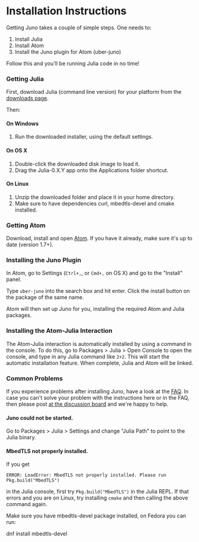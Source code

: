 # Installation Instructions

Getting Juno takes a couple of simple steps. One needs to:

1. Install Julia
2. Install Atom
3. Install the Juno plugin for Atom (uber-juno)

Follow this and you'll be running Julia code in no time!

### Getting Julia

First, download Julia (command line version) for your platform from the [downloads page](http://julialang.org/downloads/).

Then:

#### On Windows

1. Run the downloaded installer, using the default settings.

#### On OS X

1. Double-click the downloaded disk image to load it.
2. Drag the Julia-0.X.Y app onto the Applications folder shortcut.

#### On Linux

1. Unzip the downloaded folder and place it in your home directory.
2. Make sure to have dependencies curl, mbedtls-devel and cmake installed.

### Getting Atom

Download, install and open [Atom](https://atom.io). If you have it already, make sure it's up to date (version 1.7+).

### Installing the Juno Plugin

In Atom, go to Settings (`Ctrl+,`, or `Cmd+,` on OS X) and go to the "Install" panel.

Type `uber-juno` into the search box and hit enter. Click the install button on the package of the same name.

Atom will then set up Juno for you, installing the required Atom and Julia packages.

### Installing the Atom-Julia Interaction

The Atom-Julia interaction is automatically installed by using a command in the
console. To do this, go to Packages > Julia > Open Console to open the console,
and type in any Julia command like `2+2`. This will start the automatic
installation feature. When complete, Julia and Atom will be linked.

### Common Problems

If you experience problems after installing Juno, have a look at the [FAQ](@ref).
In case you can't solve your problem with the instructions here or in the FAQ,
then please post [at the discussion board](http://discuss.junolab.org/) and we're
 happy to help.

#### Juno could not be started.
Go to Packages > Julia > Settings and change "Julia Path" to point to the Julia
binary.

#### MbedTLS not properly installed.
If you get
```
ERROR: LoadError: MbedTLS not properly installed. Please run Pkg.build("MbedTLS")
```
in the Julia console, first try `Pkg.build("MbedTLS")` in the Julia REPL. If
that errors and you are on Linux, try installing `cmake` and then calling the
above command again.

Make sure you have mbedtls-devel package installed, on Fedora you can run:

dnf install mbedtls-devel

